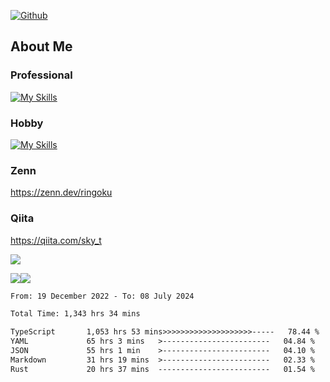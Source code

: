 [![Github](https://img.shields.io/github/followers/skyt-a?label=Follow&style=social)](https://github.com/skyt-a)

## About Me
### Professional
[![My Skills](https://skillicons.dev/icons?i=react,ts,js,nodejs,java,graphql,firebase,githubactions&theme=light)](https://skillicons.dev)
### Hobby
[![My Skills](https://skillicons.dev/icons?i=unity,rust,py&theme=light)](https://skillicons.dev)

### Zenn
https://zenn.dev/ringoku
### Qiita
https://qiita.com/sky_t


![](https://github-profile-summary-cards.vercel.app/api/cards/profile-details?username=skyt-a&theme=default)

![](https://github-profile-summary-cards.vercel.app/api/cards/repos-per-language?username=skyt-a&theme=default)![](https://github-profile-summary-cards.vercel.app/api/cards/stats?username=RinGoku&theme=default)

<!--START_SECTION:waka-->

```txt
From: 19 December 2022 - To: 08 July 2024

Total Time: 1,343 hrs 34 mins

TypeScript       1,053 hrs 53 mins>>>>>>>>>>>>>>>>>>>>-----   78.44 %
YAML             65 hrs 3 mins   >------------------------   04.84 %
JSON             55 hrs 1 min    >------------------------   04.10 %
Markdown         31 hrs 19 mins  >------------------------   02.33 %
Rust             20 hrs 37 mins  -------------------------   01.54 %
```

<!--END_SECTION:waka-->
